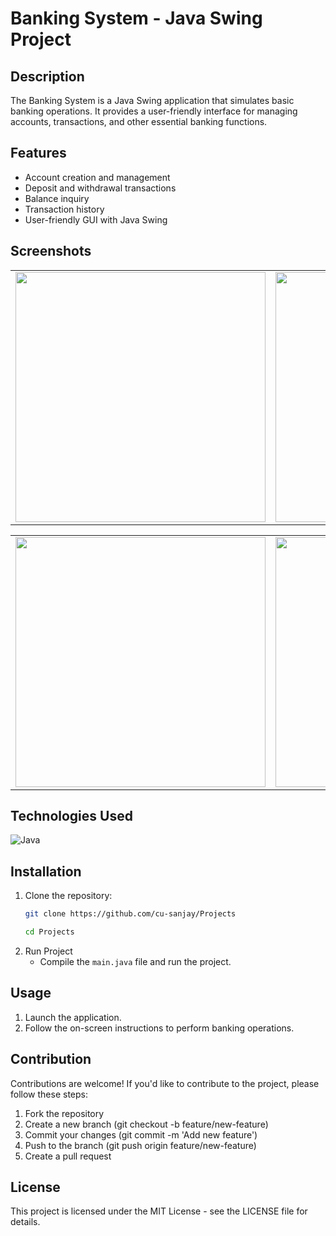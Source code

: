 # Banking System - Java Swing Project

## Description
The Banking System is a Java Swing application that simulates basic banking operations. It provides a user-friendly interface for managing accounts, transactions, and other essential banking functions.

## Features
- Account creation and management
- Deposit and withdrawal transactions
- Balance inquiry
- Transaction history
- User-friendly GUI with Java Swing

## Screenshots

<table align="center">
  <tr>
    <td>
      <img src="https://github.com/cu-sanjay/Projects/assets/96792511/c0b263c5-c857-484a-b4ee-bb9191458aa0" width="400">
    </td>
    <td>
      <img src="https://github.com/cu-sanjay/Projects/assets/96792511/257929df-b59a-498c-a65e-0c0f458c957b" width="400">
    </td>
    <td>
      <img src="https://github.com/cu-sanjay/Projects/assets/96792511/09b12f42-a807-4b18-bc25-8606134bbc3f" width="400">
    </td>
  </tr>
</table>

<table align="center">
  <tr>
    <td>
      <img src="https://github.com/cu-sanjay/Projects/assets/96792511/09b12f42-a807-4b18-bc25-8606134bbc3f" width="400">
    </td>
    <td>
      <img src="https://github.com/cu-sanjay/Projects/assets/96792511/fea3c2db-13ed-40e5-abdd-559927f49682" width="400">
    </td>
    <td>
      <img src="https://github.com/cu-sanjay/Projects/assets/96792511/a63142e4-2c13-4b61-aa4a-956d49b3804e" width="400">
    </td>
  </tr>
</table>

## Technologies Used
![Java](https://skillicons.dev/icons?i=java,vscode&theme=light)

## Installation
1. Clone the repository:
   ```bash
   git clone https://github.com/cu-sanjay/Projects
   ```
   ```bash
   cd Projects
   ```
2. Run Project
   - Compile the `main.java` file and run the project.

## Usage
1. Launch the application.
2. Follow the on-screen instructions to perform banking operations.

## Contribution
Contributions are welcome! If you'd like to contribute to the project, please follow these steps:

1. Fork the repository
2. Create a new branch (git checkout -b feature/new-feature)
3. Commit your changes (git commit -m 'Add new feature')
4. Push to the branch (git push origin feature/new-feature)
5. Create a pull request

## License
This project is licensed under the MIT License - see the LICENSE file for details.

